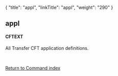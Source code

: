 {
    "title": "appl",
    "linkTitle": "appl",
    "weight": "290"
}<span id="appl"></span>

## appl

#### CFTEXT

All <span class="mc-variable axway_variables.Component_Short_Name variable">Transfer CFT</span> application definitions.

 

[Return to Command index](../../)
